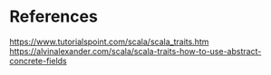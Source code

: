 # References

https://www.tutorialspoint.com/scala/scala_traits.htm
https://alvinalexander.com/scala/scala-traits-how-to-use-abstract-concrete-fields